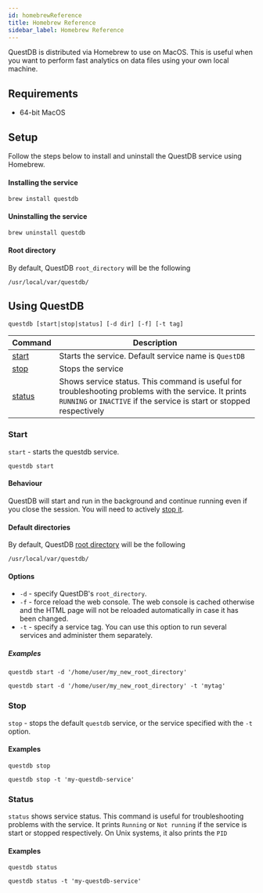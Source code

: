 ```yaml
---
id: homebrewReference
title: Homebrew Reference
sidebar_label: Homebrew Reference
---
```


QuestDB is distributed via Homebrew to use on MacOS. This is useful when you want to perform fast analytics 
on data files using your own local machine. 

## Requirements
- 64-bit MacOS

## Setup

Follow the steps below to install and uninstall the QuestDB service using Homebrew.

#### Installing the service
```shell script
brew install questdb
```

#### Uninstalling the service
```shell script
brew uninstall questdb
```

#### Root directory

By default, QuestDB `root_directory` will be the following
```shell script
/usr/local/var/questdb/
```

## Using QuestDB

```shell script
questdb [start|stop|status] [-d dir] [-f] [-t tag] 
```

|Command | Description |
|-----|------|
|[start](#start)| Starts the service. Default service name is `QuestDB`  |
|[stop](#stop) | Stops the service |
|[status](#status) | Shows service status. This command is useful for troubleshooting problems with the service. It prints `RUNNING` or `INACTIVE` if the service is start or stopped respectively |


### Start 
`start` - starts the questdb service.

```shell script
questdb start
```

#### Behaviour
QuestDB will start and run in the background and continue running even if you close the session. You will need to actively [stop it](#stop).


#### Default directories
By default, QuestDB [root directory](rootDirectoryStructure.md) will be the following
```shell script
/usr/local/var/questdb/
```


#### Options
- `-d` - specify QuestDB's `root_directory`. 
- `-f` - force reload the web console. The web console is cached otherwise and the HTML page will not be reloaded automatically in case it has been changed.
- `-t` - specify a service tag. You can use this option to run several services and administer them separately.

##### Examples
<!--DOCUSAURUS_CODE_TABS-->
<!-- Start (-d) -->
```shell script
questdb start -d '/home/user/my_new_root_directory'
```
<!-- Start (-d -t) -->
```shell script
questdb start -d '/home/user/my_new_root_directory' -t 'mytag' 
```
<!--END_DOCUSAURUS_CODE_TABS-->

### Stop
`stop` - stops the default `questdb` service, or the service specified with the `-t` option.

#### Examples
<!--DOCUSAURUS_CODE_TABS-->
<!--Stop (default)-->
```shell script
questdb stop
```
<!--Stop (specific tag)-->
```shell script
questdb stop -t 'my-questdb-service'
```
<!--END_DOCUSAURUS_CODE_TABS-->


### Status
`status` shows service status. This command is useful for troubleshooting problems with the service. It prints `Running` or `Not running` if the service is start or stopped respectively. On Unix systems, it also prints the `PID`

#### Examples
<!--DOCUSAURUS_CODE_TABS-->
<!--Status (default)-->
```shell script
questdb status
```
<!--Status (specific tag)-->
```shell script
questdb status -t 'my-questdb-service'
```
<!--END_DOCUSAURUS_CODE_TABS-->
